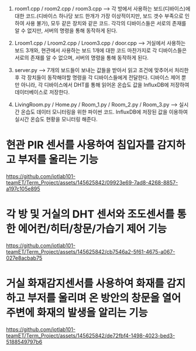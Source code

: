 1) room1.cpp / room2.cpp / room3.cpp --> 각 방에서 사용하는 보드(디바이스)에 대한 코드.(디바이스 하나당 보드 한개가 가장 이상적이지만, 보드 갯수 부족으로 인하여 사용 불가), 모두 같은 장치와 같은 코드. 각각의 디바이스들은 서로의 존재를 알 수 없지만, 서버의 명령을 통해 동작하게 된다.

2) Lroom1.cpp / Lroom2.cpp / Lroom3.cpp / door.cpp --> 거실에서 사용하는 보드 3개와, 현관에서 사용하는 보드 1개에 대한 코드
   마찬가지로 각 디바이스들은 서로의 존재를 알 수 없으며, 서버의 명령을 통해 동작하게 된다.

3) server.py --> 7개의 보드들이 보내는 값들을 받아서 읽고 조건에 맞추어서 처리한 후 각 장치들이 동작해야할 명령을 각 디바이스들에게 전달한다. 디바이스 제어 뿐만 아니라, 각 디바이스에서 DHT를 통해 읽어온 온습도 값을 InfluxDB에 저장하여 데이터베이스로 저장한다.

4) LivingRoom.py / Home.py / Room_1.py / Room_2.py / Room_3.py --> 실시간 온습도 데이터 모니터링을 위한 파이썬 코드. InfluxDB에 저장된 값을 이용하여 실시간 온습도 현황을 모니터링 해준다.


# 현관 PIR 센서를 사용하여 침입자를 감지하고 부저를 울리는 기능
https://github.com/iotlab101-teamET/Term_Project/assets/145625842/09923e69-7ad8-4268-8857-a197c105e895

# 각 방 및 거실의 DHT 센서와 조도센서를 통한 에어컨/히터/창문/가습기 제어 기능
https://github.com/iotlab101-teamET/Term_Project/assets/145625842/cb7546a2-5f61-4675-a067-027e8acbab75

# 거실 화재감지센서를 사용하여 화재를 감지하고 부저를 울리며 온 방안의 창문을 열어 주변에 화재의 발생을 알리는 기능
https://github.com/iotlab101-teamET/Term_Project/assets/145625842/de72fbf4-1498-4023-bed3-5188549797b6

